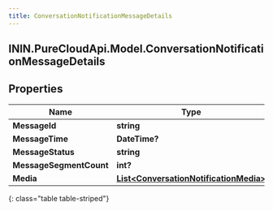 ```yaml
---
title: ConversationNotificationMessageDetails
---
```

## ININ.PureCloudApi.Model.ConversationNotificationMessageDetails

## Properties

|Name | Type | Description | Notes|
|------------ | ------------- | ------------- | -------------|
| **MessageId** | **string** |  | [optional] |
| **MessageTime** | **DateTime?** |  | [optional] |
| **MessageStatus** | **string** |  | [optional] |
| **MessageSegmentCount** | **int?** |  | [optional] |
| **Media** | [**List&lt;ConversationNotificationMedia&gt;**](ConversationNotificationMedia.html) |  | [optional] |
{: class="table table-striped"}


